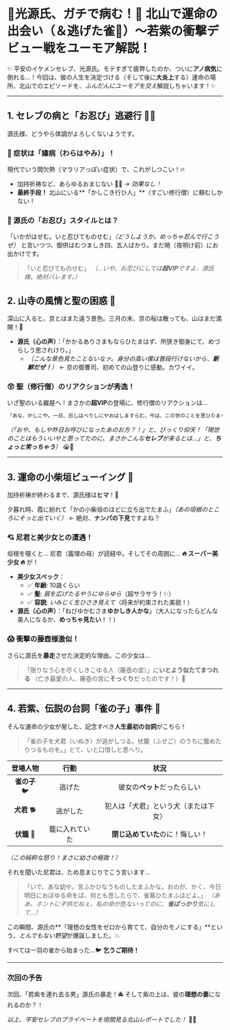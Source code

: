 # 🚨光源氏、ガチで病む！💊 北山で運命の出会い（＆逃げた雀🐤）〜若紫の衝撃デビュー戦をユーモア解説！

✨ 平安のイケメンセレブ、光源氏。モテすぎて疲弊したのか、ついに**アノ病気**に倒れる…！今回は、彼の人生を決定づける（そして後に**大炎上**する）運命の場所、北山でのエピソードを、*ふんだんにユーモアを交え*解説しちゃいます！✨

---

## 1. セレブの病と「お忍び」逃避行 🚗💨

源氏様、どうやら体調がよろしくないようです。

### 🤒 症状は「瘧病（わらはやみ）」！

現代でいう間欠熱（マラリアっぽい症状）で、これがしつこい！🔥

*   加持祈祷など、あらゆるおまじない **🙅‍♀️** *→ 効果なし！*
*   **最終手段！** 北山にいる**「かしこき行ひ人」**（すごい修行僧）に頼むしかない！

### 🤫 源氏の「お忍び」スタイルとは？

「いかがはせむ。いと忍びてものせむ」*（どうしようか。めっちゃ忍んで行こうぜ）* と言いつつ、御供はむつましき四、五人ばかり。まだ暁（夜明け前）にお出かけです。

> 「いと忍びてものせむ」
> *（…いや、お忍びにしては**超VIP**ですよ、源氏様。絶対バレます。）*

## 2. 山寺の風情と聖の困惑 🤣

深山に入ると、京とはまた違う景色。三月の末、京の桜は散っても、山はまだ満開！🌸

*   **源氏（心の声）**：「かかるありさまもならひたまはず、所狭き御身にて、めづらしう思されけり。」
    *   *（こんな景色見たことないなァ。身分の高い僕は普段行けないから、**新鮮だぜ！**）* ← 京の御曹司、初めての山登りに感動。カワイイ。

### 😲 聖（修行僧）のリアクションが秀逸！

いざ聖のいる巌屋へ！まさかの**超VIP**の登場に、修行僧のリアクションは…

```markdown
「あな、かしこや。一日、召しはべりしにやおはしますらむ。今は、この世のことを思ひたまへねば、験方（げんがた）の行ひも捨て忘れてはべるを、いかで、かうおはしましつらむ」
```

*（「おや、もしや昨日お呼びになったあのお方？！」と、びっくり仰天！「現世のことはもういいやと思ってたのに、まさかこんな**セレブ**が来るとは…」と、**ちょっと笑っちゃう**）* 😭🙏

---

## 3. 運命の小柴垣ビューイング 👀

加持祈祷が終わるまで、源氏様は**ヒマ**！🤫

夕暮れ時、霞に紛れて「かの小柴垣のほどに立ち出でたまふ」*（あの垣根のところにそっと出ていく）* ← 絶対、**ナンパの下見**ですよね？

### 💘 尼君と美少女との遭遇！

垣根を覗くと… 尼君（義理の母）が読経中。そしてその周囲に… **🔥 スーパー美少女 🔥** が！

*   **美少女スペック**：
    *   ✅ **年齢**: 10歳くらい
    *   ✅ **髪**: *扇を広げたるやうにゆらゆら*（超サラサラ！✨）
    *   ✅ **容貌**: *いみじく生ひさき見えて*（将来が約束された美貌！）
*   **源氏（心の声）**：「ねびゆかむさま**ゆかしき人かな**」（大人になったらどんな美人になるか、**めっちゃ見たい**！！）

### 😱 衝撃の藤壺様激似！

さらに源氏を**暴走**させた決定的な理由。この少女は…

> 「限りなう心を尽くしきこゆる人（藤壺の宮）」に**いとよう似たてまつれる**
> （亡き最愛の人、藤壺の宮に**そっくり**だったのです！）🥺

---

## 4. 若紫、伝説の台詞「雀の子」事件 🐣

そんな運命の少女が発した、記念すべき**人生最初の台詞**がこちら！

> 「雀の子を犬君（いぬき）が逃がしつる。伏籠（ふせご）のうちに籠めたりつるものを。」とて、いと口惜しと思へり。

| 登場人物 | 行動 | 状況 |
| :---: | :---: | :---: |
| **雀の子** 🐦 | 逃げた | 彼女の**ペット**だったらしい |
| **犬君** 🐕 | 逃がした | 犯人は「犬君」という犬（または下女） |
| **伏籠** 🧺 | 籠に入れていた | **閉じ込めていた**のに！悔しい！ |

*（この純粋な怒り！まさに幼さの極致！）*

それを聞いた尼君は、ため息まじりでこう言います…

> 「いで、あな幼や。言ふかひなうものしたまふかな。おのが、かく、今日明日におぼゆる命をば、何とも思したらで、雀慕ひたまふほどよ。」
> *（ああ、ホントに子供だねぇ。私の命が危ないってのに、**雀ばっかり**気にして…）*

この瞬間、源氏の**「理想の女性をゼロから育てて、自分のモノにする」**という、*とんでもない野望*が爆誕しました。💥

すべては一羽の雀から始まった…🐦 **乞うご期待！**

---

### **次回の予告**

次回、「若紫を連れ去る男」源氏の暴走！🚔 そして紫の上は、彼の**理想の妻**になれるのか？！

*以上、平安セレブのプライベートを垣間見る北山レポートでした！* 💖🙏
